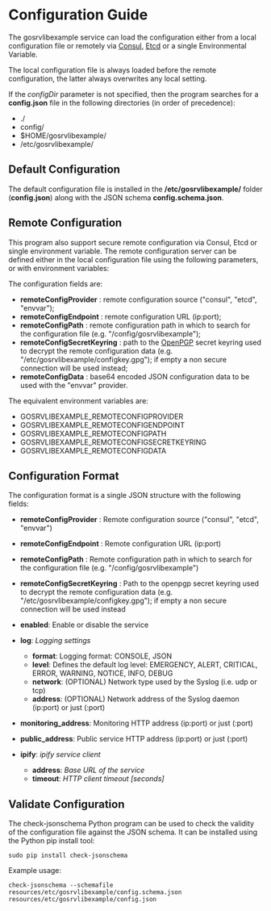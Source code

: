 # Configuration Guide

The gosrvlibexample service can load the configuration either from a local configuration file or remotely via [Consul](https://www.consul.io/), [Etcd](https://github.com/coreos/etcd) or a single Environmental Variable.

The local configuration file is always loaded before the remote configuration, the latter always overwrites any local setting.

If the *configDir* parameter is not specified, then the program searches for a **config.json** file in the following directories (in order of precedence):
* ./
* config/
* $HOME/gosrvlibexample/
* /etc/gosrvlibexample/


## Default Configuration

The default configuration file is installed in the **/etc/gosrvlibexample/** folder (**config.json**) along with the JSON schema **config.schema.json**.


## Remote Configuration

This program also support secure remote configuration via Consul, Etcd or single environment variable.
The remote configuration server can be defined either in the local configuration file using the following parameters, or with environment variables:

The configuration fields are:

* **remoteConfigProvider**      : remote configuration source ("consul", "etcd", "envvar");
* **remoteConfigEndpoint**      : remote configuration URL (ip:port);
* **remoteConfigPath**          : remote configuration path in which to search for the configuration file (e.g. "/config/gosrvlibexample");
* **remoteConfigSecretKeyring** : path to the [OpenPGP](http://openpgp.org/) secret keyring used to decrypt the remote configuration data (e.g. "/etc/gosrvlibexample/configkey.gpg"); if empty a non secure connection will be used instead;
* **remoteConfigData**          : base64 encoded JSON configuration data to be used with the "envvar" provider.

The equivalent environment variables are:

* GOSRVLIBEXAMPLE_REMOTECONFIGPROVIDER
* GOSRVLIBEXAMPLE_REMOTECONFIGENDPOINT
* GOSRVLIBEXAMPLE_REMOTECONFIGPATH
* GOSRVLIBEXAMPLE_REMOTECONFIGSECRETKEYRING
* GOSRVLIBEXAMPLE_REMOTECONFIGDATA


## Configuration Format

The configuration format is a single JSON structure with the following fields:

* **remoteConfigProvider**      : Remote configuration source ("consul", "etcd", "envvar")
* **remoteConfigEndpoint**      : Remote configuration URL (ip:port)
* **remoteConfigPath**          : Remote configuration path in which to search for the configuration file (e.g. "/config/gosrvlibexample")
* **remoteConfigSecretKeyring** : Path to the openpgp secret keyring used to decrypt the remote configuration data (e.g. "/etc/gosrvlibexample/configkey.gpg"); if empty a non secure connection will be used instead

* **enabled**: Enable or disable the service

* **log**:  *Logging settings*
    * **format**:  Logging format: CONSOLE, JSON
    * **level**:   Defines the default log level: EMERGENCY, ALERT, CRITICAL, ERROR, WARNING, NOTICE, INFO, DEBUG
    * **network**: (OPTIONAL) Network type used by the Syslog (i.e. udp or tcp)
    * **address**: (OPTIONAL) Network address of the Syslog daemon (ip:port) or just (:port)

* **monitoring_address**: Monitoring HTTP address (ip:port) or just (:port)
* **public_address**: Public service HTTP address (ip:port) or just (:port)

* **ipify**:  *ipify service client*
    * **address**:  *Base URL of the service*
    * **timeout**:  *HTTP client timeout [seconds]*

## Validate Configuration

The check-jsonschema Python program can be used to check the validity of the configuration file against the JSON schema.
It can be installed using the Python pip install tool:

```
sudo pip install check-jsonschema
```

Example usage:

```
check-jsonschema --schemafile resources/etc/gosrvlibexample/config.schema.json resources/etc/gosrvlibexample/config.json
```
